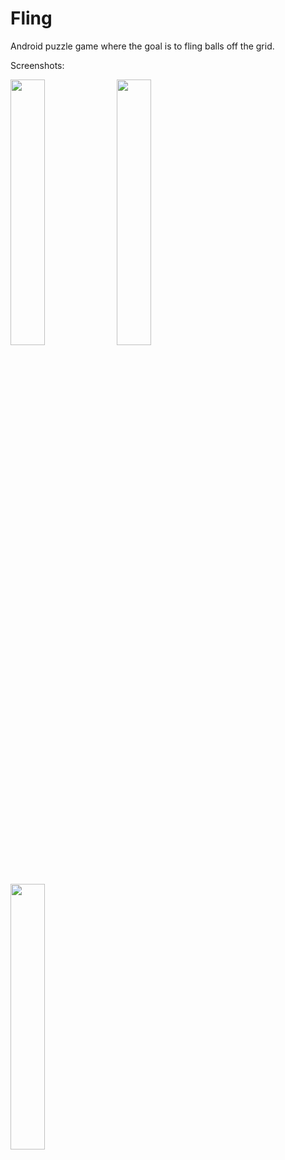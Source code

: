 # Fling
Android puzzle game where the goal is to fling balls off the grid.

Screenshots:

<p>
  <img src="https://raw.github.com/victorhyde/Fling/master/app/src/main/res/screenshots/screenshot 1.png" width="33%"/>
  <img src="https://raw.github.com/victorhyde/Fling/master/app/src/main/res/screenshots/screenshot 2.png" width="33%"/>
  <img src="https://raw.github.com/victorhyde/Fling/master/app/src/main/res/screenshots/screenshot 3.png" width="33%"/>
</p>
